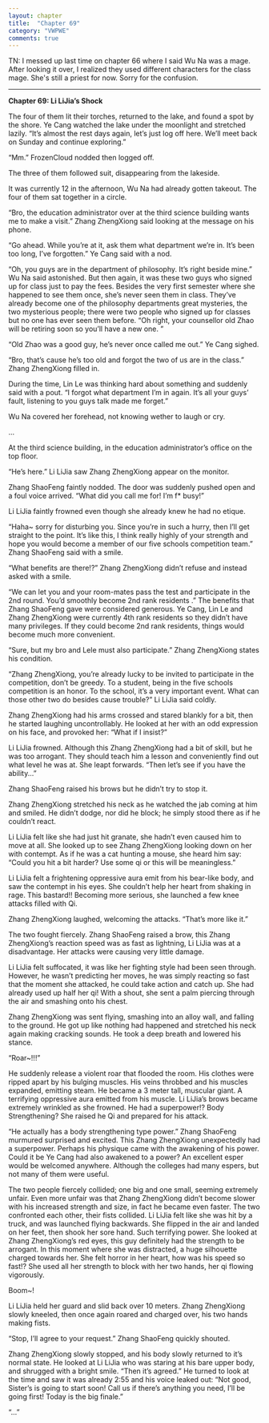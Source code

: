 ```yaml
---
layout: chapter
title:  "Chapter 69"
category: "VWPWE"
comments: true
---
```


TN: I messed up last time on chapter 66 where I said Wu Na was a mage. After looking it over, I realized they used different characters for the class mage. She's still a priest for now. Sorry for the confusion.

---

**Chapter 69: Li LiJia’s Shock**
 
The four of them lit their torches, returned to the lake, and found a spot by the shore. Ye Cang watched the lake under the moonlight and stretched lazily. “It’s almost the rest days again, let’s just log off here. We’ll meet back on Sunday and continue exploring.” 
 
“Mm.” FrozenCloud nodded then logged off.
 
The three of them followed suit, disappearing from the lakeside.
 
It was currently 12 in the afternoon, Wu Na had already gotten takeout. The four of them sat together in a circle.
 
“Bro, the education administrator over at the third science building wants me to make a visit.” Zhang ZhengXiong said looking at the message on his phone.
 
“Go ahead. While you’re at it, ask them what department we’re in. It’s been too long, I’ve forgotten.” Ye Cang said with a nod.
 
“Oh, you guys are in the department of philosophy. It’s right beside mine.” Wu Na said astonished. But then again, it was these two guys who signed up for class just to pay the fees. Besides the very first semester where she happened to see them once, she’s never seen them in class. They’ve already become one of the philosophy departments great mysteries, the two mysterious people; there were two people who signed up for classes but no one has ever seen them before. “Oh right, your counsellor old Zhao will be retiring soon so you’ll have a new one. ”
 
“Old Zhao was a good guy, he’s never once called me out.” Ye Cang sighed.
 
“Bro, that’s cause he’s too old and forgot the two of us are in the class.” Zhang ZhengXiong filled in.
 
During the time, Lin Le was thinking hard about something and suddenly said with a pout. “I forgot what department I’m in again. It’s all your guys’ fault, listening to you guys talk made me forget.”
 
Wu Na covered her forehead, not knowing wether to laugh or cry.

...
 
At the third science building, in the education administrator’s office on the top floor.
 
“He’s here.” Li LiJia saw Zhang ZhengXiong appear on the monitor.
 
Zhang ShaoFeng faintly nodded. The door was suddenly pushed open and a foul voice arrived. “What did you call me for! I’m f* busy!”
 
Li LiJia faintly frowned even though she already knew he had no etique.
 
“Haha~ sorry for disturbing you. Since you’re in such a hurry, then I’ll get straight to the point. It’s like this, I think really highly of your strength and hope you would become a member of our five schools competition team.” Zhang ShaoFeng said with a smile.
 
“What benefits are there!?” Zhang ZhengXiong didn’t refuse and instead asked with a smile.
 
“We can let you and your room-mates pass the test and participate in the 2nd round. You’d smoothly become 2nd rank residents .” The benefits that Zhang ShaoFeng gave were considered generous. Ye Cang, Lin Le and Zhang ZhengXiong were currently 4th rank residents so they didn’t have many privileges. If they could become 2nd rank residents, things would become much more convenient.  
 
“Sure, but my bro and Lele must also participate.” Zhang ZhengXiong states his condition.
 
“Zhang ZhengXiong, you’re already lucky to be invited to participate in the competition, don’t be greedy. To a student, being in the five schools competition is an honor. To the school, it’s a very important event. What can those other two do besides cause trouble?” Li LiJia said coldly.
 
Zhang ZhengXiong had his arms crossed and stared blankly for a bit, then he started laughing uncontrollably. He looked at her with an odd expression on his face, and provoked her: “What if I insist?”
 
Li LiJia frowned. Although this Zhang ZhengXiong had a bit of skill, but he was too arrogant. They should teach him a lesson and conveniently find out what level he was at. She leapt forwards. “Then let’s see if you have the ability...”
 
Zhang ShaoFeng raised his brows but he didn’t try to stop it.
 
Zhang ZhengXiong stretched his neck as he watched the jab coming at him and smiled. He didn’t dodge, nor did he block; he simply stood there as if he couldn’t react. 
 
Li LiJia felt like she had just hit granate, she hadn’t even caused him to move at all. She looked up to see Zhang ZhengXiong looking down on her with contempt. As if he was a cat hunting a mouse, she heard him say: “Could you hit a bit harder? Use some qi or this will be meaningless.”
 
Li LiJia felt a frightening oppressive aura emit from his bear-like body, and saw the contempt in his eyes. She couldn’t help her heart from shaking in rage. This bastard!! Becoming more serious, she launched a few knee attacks filled with Qi.
 
Zhang ZhengXiong laughed, welcoming the attacks. “That’s more like it.”
 
The two fought fiercely. Zhang ShaoFeng raised a brow, this Zhang ZhengXiong’s reaction speed was as fast as lightning, Li LiJia was at a disadvantage. Her attacks were causing very little damage.  
 
Li LiJia felt suffocated, it was like her fighting style had been seen through. However, he wasn’t predicting her moves, he was simply reacting so fast that the moment she attacked, he could take action and catch up. She had already used up half her qi! With a shout, she sent a palm piercing through the air and smashing onto his chest.
 
Zhang ZhengXiong was sent flying, smashing into an alloy wall, and falling to the ground. He got up like nothing had happened and stretched his neck again making cracking sounds. He took a deep breath and lowered his stance.
 
“Roar~!!!”
 
He suddenly release a violent roar that flooded the room. His clothes were ripped apart by his bulging muscles. His veins throbbed and his muscles expanded, emitting steam. He became a 3 meter tall, muscular giant. A terrifying oppressive aura emitted from his muscle.  Li LiJia’s brows became extremely wrinkled as she frowned. He had a superpower!? Body Strengthening? She raised he Qi and prepared for his attack.
 
“He actually has a body strengthening type power.” Zhang ShaoFeng murmured surprised and excited. This Zhang ZhengXiong unexpectedly had a superpower. Perhaps his physique came with the awakening of his power. Could it be Ye Cang had also awakened to a power? An excellent esper would be welcomed anywhere. Although the colleges had many espers, but not many of them were useful.
 
The two people fiercely collided; one big and one small, seeming extremely unfair. Even more unfair was that Zhang ZhengXiong didn’t become slower with his increased strength and size, in fact he became even faster. The two confronted each other, their fists collided. Li LiJia felt like she was hit by a truck, and was launched flying backwards. She flipped in the air and landed on her feet, then shook her sore hand. Such terrifying power. She looked at Zhang ZhengXiong’s red eyes, this guy definitely had the strength to be arrogant. In this moment where she was distracted, a huge silhouette charged towards her. She felt horror in her heart, how was his speed so fast!? She used all her strength to block with her two hands, her qi flowing vigorously.
 
Boom~!
 
Li LiJia held her guard and slid back over 10 meters. Zhang ZhengXiong slowly kneeled, then once again roared and charged over, his two hands making fists.
 
“Stop, I’ll agree to your request.” Zhang ShaoFeng quickly shouted.
 
Zhang ZhengXiong slowly stopped, and his body slowly returned to it’s normal state. He looked at Li LiJia who was staring at his bare upper body, and shrugged with a bright smile. “Then it’s agreed.” He turned to look at the time and saw it was already 2:55 and his voice leaked out: “Not good, Sister’s is going to start soon! Call us if there’s anything you need, I’ll be going first! Today is the big finale.”
 
“...”
